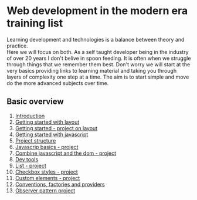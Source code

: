 # Web development in the modern era training list

Learning development and technologies is a balance between theory and practice.  
Here we will focus on both. As a self taught developer being in the industry of over 20 years I don't belive in spoon feeding.
It is often when we struggle through things that we remember them best. Don't worry we will start at the very basics providing links to learning material and taking you through layers of complexity one step at a time. The aim is to start simple and move do the more advanced subjects over time.

## Basic overview

1. [Introduction](https://github.com/caperaven/training/blob/master/basic/01.introduction.md)
1. [Getting started with layout](https://github.com/caperaven/training/blob/master/basic/02.html.layout.md)
1. [Getting started - project on layout](https://github.com/caperaven/training/blob/master/basic/03.project-layout.md)
1. [Getting started with javascript](https://github.com/caperaven/training/blob/master/basic/04.javascript-getting-started.md)
1. [Project structure](https://github.com/caperaven/training/blob/master/basic/05.project-structure.md)
1. [Javascrip basics - project](https://github.com/caperaven/training/blob/master/basic/06.%20Javascript%20project.md)
1. [Combine javascript and the dom - project](https://github.com/caperaven/training/blob/master/basic/07.Combine%20javascript%20and%20dom%20project.md)
1. [Dev tools](https://github.com/caperaven/training/blob/master/basic/08.dev%20tools.md)
1. [List - project](https://github.com/caperaven/training/blob/master/basic/09.Batch%20dom%20updates%20-%20project.md)
1. [Checkbox styles - project](https://github.com/caperaven/training/blob/master/basic/10.Checkbox%20styles%20-%20project.md)
1. [Custom elements - project](https://github.com/caperaven/training/blob/master/basic/11.Custom%20elements%20-%20project.md)
1. [Conventions, factories and providers](https://github.com/caperaven/training/blob/master/basic/12.%20Conventions%20factories%20and%20providers.md)
1. [Observer pattern project](https://github.com/caperaven/training/blob/master/basic/13.Observers.md)





